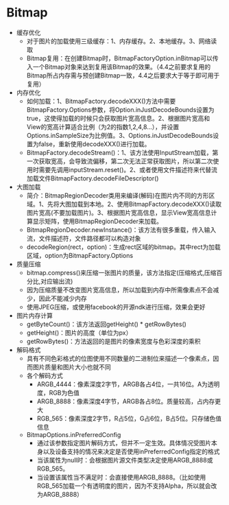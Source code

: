 # Bitmap
- 缓存优化
    - 对于图片的加载使用三级缓存：1、内存缓存。2、本地缓存。3、网络读取
    - Bitmap复用：在创建Bitmap时，BitmapFactoryOption.inBitmap可以传入一个Bitmap对象来达到复用该Bitmap的效果。（4.4之前要求复用的Bitmap所占内存需与预创建Bitmap一致，4.4之后要求大于等于即可用于复用）
- 内存优化
    - 如何加载：1、BitmapFactory.decodeXXX()方法中需要BitmapFactory.Options参数，将Option.inJustDecodeBounds设置为true，这使得加载的时候只会获取图片宽高信息。2、根据图片宽高和View的宽高计算适合比例（为2的指数1,2,4,8...），并设置Options.inSampleSize为比例值。3、Options.inJustDecodeBounds设置为false，重新使用decodeXXX()进行加载。
    - BitmapFactory.decodeStream()：1、该方法使用InputStream加载，第一次获取宽高，会导致流偏移，第二次无法正常获取图片，所以第二次使用时需要先调用inputStream.reset()。2、或者使用文件描述符来代替流加载文件BitmapFactory.decodeFileDescriptor()
- 大图加载
    - 简介：BitmapRegionDecoder类用来编译(解码)在图片内不同的方形区域。1、先将大图加载到本地。2、使用BitmapFactory.decodeXXX()读取图片宽高(不要加载图片)。3、根据图片宽高信息，显示View宽高信息计算显示矩阵，使用BitmapRegionDecoder来加载。
    - BitmapRegionDecoder.newInstance()：该方法有很多重载，传入输入流，文件描述符，文件路径都可以构造对象
    - decodeRegion(rect，option)：生成rect区域的bitmap。其中rect为加载区域，option为BitmapFactory.Options
- 质量压缩
    - bitmap.compress()来压缩一张图片的质量，该方法指定(压缩格式,压缩百分比,对应输出流)
    - 因为压缩质量不改变图片宽高信息，所以加载到内存中所需像素点不会减少，因此不能减少内存
    - 使用JPEG压缩，或使用facebook的开源ndk进行压缩，效果会更好
- 图片内存计算
    - getByteCount()：该方法返回getHeight() * getRowBytes()
    - getHeight()：图片的高度（单位为px）
    - getRowBytes()：方法返回的是图片的像素宽度与色彩深度的乘积
- 解码格式
    - 具有不同色彩格式的位图使用不同数量的二进制位来描述一个像素点，因而图片质量和图片大小也就不同
    - 各个解码方式
        - ARGB_4444：像素深度2字节，ARGB各占4位，一共16位。A为透明度，RGB为色值
        - ARGB_8888：像素深度4字节，ARGB各占8位。质量较高，占内存更大
        - RGB_565：像素深度2字节，R占5位，G占6位，B占5位。只存储色值信息
    - BitmapOptions.inPreferredConfig
        - 通过该参数指定图片解码方式，但并不一定生效。具体情况受图片本身以及设备支持的情况来决定是否使用inPreferredConfig指定的格式
        - 当该属性为null时：会根据图片源文件类型决定使用ARGB_8888或RGB_565。
        - 当设置该属性当不满足时：会直接使用ARGB_8888。（比如使用RGB_565加载一个有透明度的图片，因为不支持Alpha，所以就会改为ARGB_8888）